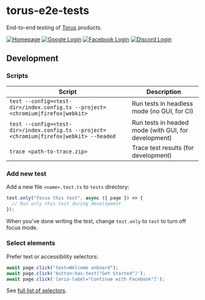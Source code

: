 # torus-e2e-tests

End-to-end testing of [Torus] products.

[![Homepage](https://github.com/torusresearch/torus-e2e-tests/actions/workflows/homepage.yml/badge.svg)](https://github.com/torusresearch/torus-e2e-tests/actions/workflows/homepage.yml)
[![Google Login](https://github.com/torusresearch/torus-e2e-tests/actions/workflows/login-with-google.yml/badge.svg)](https://github.com/torusresearch/torus-e2e-tests/actions/workflows/login-with-google.yml)
[![Facebook Login](https://github.com/torusresearch/torus-e2e-tests/actions/workflows/login-with-facebook.yml/badge.svg)](https://github.com/torusresearch/torus-e2e-tests/actions/workflows/login-with-facebook.yml)
[![Discord Login](https://github.com/torusresearch/torus-e2e-tests/actions/workflows/login-with-discord.yml/badge.svg)](https://github.com/torusresearch/torus-e2e-tests/actions/workflows/login-with-discord.yml)

## Development

### Scripts

| Script                                                                                    | Description                                          |
| ----------------------------------------------------------------------------------------- | ---------------------------------------------------- |
| `test --config=<test-dir>/index.config.ts --project=<chromium\|firefox\|webkit>`          | Run tests in headless mode (no GUI, for CI)          |
| `test --config=<test-dir>/index.config.ts --project=<chromium\|firefox\|webkit> --headed` | Run tests in headed mode (with GUI, for development) |
| `trace <path-to-trace.zip>`                                                               | Trace test results (for development)                 |

### Add new test

Add a new file `<name>.test.ts` to `tests` directory:

```ts
test.only("focus this test", async ({ page }) => {
  // Run only this test during development
});
```

When you've done writing the test, change `test.only` to `test` to turn off focus mode.

### Select elements

Prefer text or accessibility selectors:

```ts
await page.click("text=Welcome onboard");
await page.click('button:has-text("Get Started")');
await page.click('[aria-label="Continue with Facebook"]');
```

See [full list of selectors](https://playwright.dev/docs/selectors/#quick-guide).

<!-- Links -->

[torus]: https://tor.us
